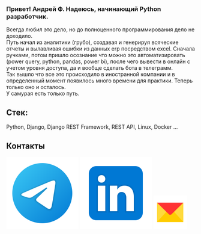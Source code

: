 ### Привет! Андрей Ф. Надеюсь, начинающий Python разработчик.

Всегда любил это дело, но до полноценного программирования дело не доходило. <br />
Путь начал из аналитики (грубо), создавая и генерируя всяческие отчеты и вылавливая ошибки из данных erp посредством excel. Сначала ручками, потом пришло осознание что можно это автоматизировать (power query, python, pandas, power bi), после чего вывести в онлайн с учетом уровня доступа, да и вообще сделать бота в телеграмм.<br />
Так вышло что все это происходило в иностранной компании и в определенный момент появилось много времени для практики. Теперь только оно и осталось.<br />
У самурая есть только путь.

## Стек: 
Python, Django, Django REST Framework, REST API, Linux, Docker ...

## Контакты
[<img src="./svg/telegram.svg">](https://t.me/and1frsv)
[<img src="./svg/Linkedin.svg">](https://www.linkedin.com/in/and1frsv/)
[<img src="./svg/Yandex_Mail.svg" width="90px" height="90px">](mailto:and@frsv.ru)
